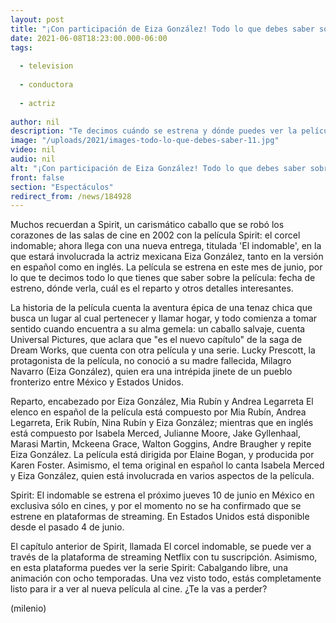 ```yaml
---
layout: post
title: "¡Con participación de Eiza González! Todo lo que debes saber sobre 'Spirit -  el indomable'"
date: 2021-06-08T18:23:00.000-06:00
tags:
  
  - television
  
  - conductora
  
  - actriz
  
author: nil
description: "Te decimos cuándo se estrena y dónde puedes ver la película de 'Spirit: el indomable', la película donde participa Eiza González en inglés y español. "
image: "/uploads/2021/images-todo-lo-que-debes-saber-11.jpg"
video: nil
audio: nil
alt: "¡Con participación de Eiza González! Todo lo que debes saber sobre 'Spirit -  el indomable'"
front: false
section: "Espectáculos"
redirect_from: /news/184928
---
```


Muchos recuerdan a Spirit, un carismático caballo que se robó los corazones de las salas de cine en 2002 con la película Spirit: el corcel indomable; ahora llega con una nueva entrega, titulada 'El indomable', en la que estará involucrada la actriz mexicana Eiza González, tanto en la versión en español como en inglés. 
La película se estrena en este mes de junio, por lo que te decimos todo lo que tienes que saber sobre la película: fecha de estreno, dónde verla, cuál es el reparto y otros detalles interesantes. 

La historia de la película cuenta la aventura épica de una tenaz chica que busca un lugar al cual pertenecer y llamar hogar, y todo comienza a tomar sentido cuando encuentra a su alma gemela: un caballo salvaje, cuenta Universal Pictures, que aclara que "es el nuevo capítulo" de la saga de Dream Works, que cuenta con otra película y una serie. Lucky Prescott, la protagonista de la película, no conoció a su madre fallecida, Milagro Navarro (Eiza González), quien era una intrépida jinete de un pueblo fronterizo entre México y Estados Unidos. 

Reparto, encabezado por Eiza González, Mia Rubín y Andrea Legarreta El elenco en español de la película está compuesto por Mia Rubín, Andrea Legarreta, Erik Rubín, Nina Rubín y Eiza González; mientras que en inglés está compuesto por Isabela Merced, Julianne Moore, Jake Gyllenhaal, Marasi Martin, Mckeena Grace, Walton Goggins, Andre Braugher y repite Eiza González. La película está dirigida por Elaine Bogan, y producida por Karen Foster. Asimismo, el tema original en español lo canta Isabela Merced y Eiza González, quien está involucrada en varios aspectos de la película. 

Spirit: El indomable se estrena el próximo jueves 10 de junio en México en exclusiva sólo en cines, y por el momento no se ha confirmado que se estrene en plataformas de streaming. En Estados Unidos está disponible desde el pasado 4 de junio. 

El capítulo anterior de Spirit, llamada El corcel indomable, se puede ver a través de la plataforma de streaming Netflix con tu suscripción. Asimismo, en esta plataforma puedes ver la serie Spirit: Cabalgando libre, una animación con ocho temporadas. Una vez visto todo, estás completamente listo para ir a ver al nueva película al cine. ¿Te la vas a perder? 

(milenio)